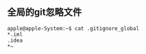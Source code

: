 全局的git忽略文件
--------------------------------------------
```
apple@apple-System:~$ cat .gitignore_global 
*.iml
.idea
*~
```